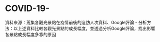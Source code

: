 # COVID-19-
 資料來源：蒐集各觀光景點在疫情前後的造訪人次資料、Google評論   - 分析方法：以上述資料比較各觀光景點的成長幅度，並透過分析Google評論，找出影響各景點成長幅度多寡的原因

